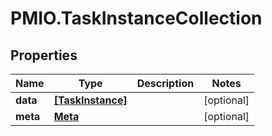 # PMIO.TaskInstanceCollection

## Properties
Name | Type | Description | Notes
------------ | ------------- | ------------- | -------------
**data** | [**[TaskInstance]**](TaskInstance.md) |  | [optional] 
**meta** | [**Meta**](Meta.md) |  | [optional] 


